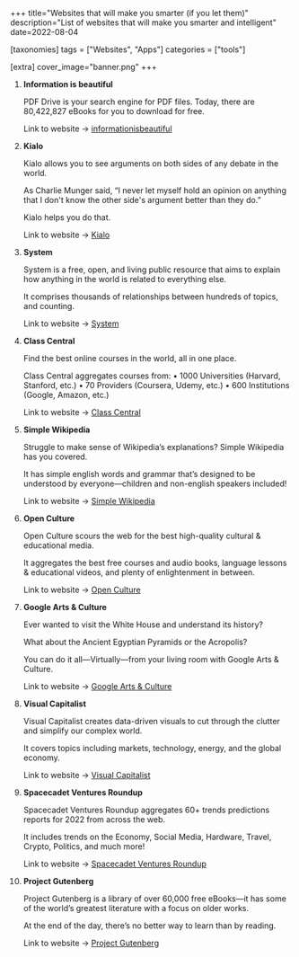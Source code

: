 +++
title="Websites that will make you smarter (if you let them)"
description="List of websites that will make you smarter and intelligent"
date=2022-08-04

[taxonomies]
tags = ["Websites", "Apps"]
categories = ["tools"]

[extra]
cover_image="banner.png"
+++

1.  **Information is beautiful**
    
    PDF Drive is your search engine for PDF files. 
    Today, there are 80,422,827 eBooks for you to download for free.
    
    Link to website -> [informationisbeautiful](https://informationisbeautiful.net)

2. **Kialo**

    Kialo allows you to see arguments on both sides of any debate in the world. 

    As Charlie Munger said, “I never let myself hold an opinion on anything that I don't know the other side's argument better than they do.”

    Kialo helps you do that. 

    Link to website -> [Kialo](https://kialo.com)

    
3. **System**

    System is a free, open, and living public resource that aims to explain how anything in the world is related to everything else.

    It comprises thousands of relationships between hundreds of topics, and counting.
    
    Link to website -> [System](https://www.system.com/graph)

    
4. **Class Central**

    Find the best online courses in the world, all in one place. 

    Class Central aggregates courses from:
    • 1000 Universities (Harvard, Stanford, etc.)
    • 70 Providers (Coursera, Udemy, etc.)
    • 600 Institutions (Google, Amazon, etc.)   

    Link to website -> [Class Central](https://classcentral.com)

    
5. **Simple Wikipedia**

    Struggle to make sense of Wikipedia’s explanations? Simple Wikipedia has you covered. 

    It has simple english words and grammar that’s designed to be understood by everyone—children and non-english speakers included!

    Link to website -> [Simple Wikipedia](https://t.co/yZb6Q0eDh4)

    
6. **Open Culture**

    Open Culture scours the web for the best high-quality cultural & educational media. 

    It aggregates the best free courses and audio books, language lessons & educational videos, and plenty of enlightenment in between.

    Link to website -> [Open Culture](https://openculture.com)

    
7. **Google Arts & Culture**

    Ever wanted to visit the White House and understand its history?

    What about the Ancient Egyptian Pyramids or the Acropolis? 

    You can do it all—Virtually—from your living room with Google Arts & Culture. 

    Link to website -> [Google Arts & Culture](https://artsandculture.google.com/)

    
8. **Visual Capitalist**

    Visual Capitalist creates data-driven visuals to cut through the clutter and simplify our complex world.

    It covers topics including markets, technology, energy, and the global economy. 

    Link to website -> [Visual Capitalist](https://visualcapitalist.com)

    
9.  **Spacecadet Ventures Roundup**

    Spacecadet Ventures Roundup aggregates 60+ trends predictions reports for 2022 from across the web. 

    It includes trends on the Economy, Social Media, Hardware, Travel, Crypto, Politics, and much more!  

    Link to website -> [Spacecadet Ventures Roundup](https://spacecadet.ventures/)

    
10. **Project Gutenberg**

    Project Gutenberg is a library of over 60,000 free eBooks—it has some of the world’s greatest literature with a focus on older works.  

    At the end of the day, there’s no better way to learn than by reading.    

    Link to website -> [Project Gutenberg](https://gutenberg.org)

    